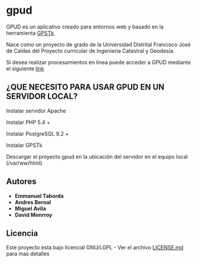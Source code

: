 # gpud

GPUD es un aplicativo creado para entornos web y basado en la herramienta [GPSTk](http://www.gpstk.org/bin/view/Documentation/WebHome). 

Nace como un proyecto de grado de la Universidad Distrital Francisco José de Caldas del Proyecto curricular de Ingenieria Catastral y Geodesia.

Si desea realizar procesamientos en linea puede acceder a GPUD mediante el siguiente [link](http://ritaportal.udistrital.edu.co:10094/)

## ¿QUE NECESITO PARA USAR GPUD EN UN SERVIDOR LOCAL?

Instalar servidor Apache

Instalar PHP 5.4 +

Instalar PostgreSQL 9.2 +

Instalar GPSTk

Descargar el proyecto gpud en la ubicación del servidor en el equipo local (/var/ww/html)

## Autores

* **Emmanuel Taborda** 
* **Andres Bernal** 
* **Miguel Avila** 
* **David Monrroy** 

## Licencia

Este proyecto esta bajo licencial GNU/LGPL - Ver el archivo [LICENSE.md](LICENSE.md) para mas detalles
